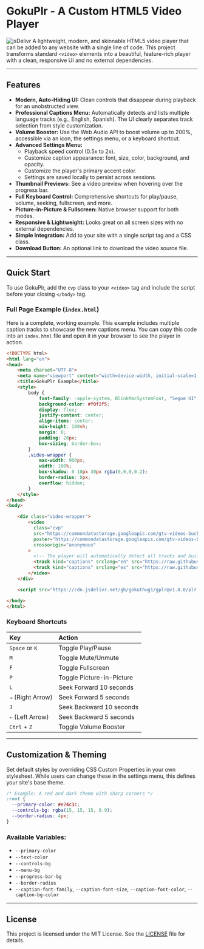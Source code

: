 # GokuPlr - A Custom HTML5 Video Player

![jsDelivr](https://data.jsdelivr.com/v1/package/gh/gokuthug1/gplr/badge?)
A lightweight, modern, and skinnable HTML5 video player that can be added to any website with a single line of code. This project transforms standard `<video>` elements into a beautiful, feature-rich player with a clean, responsive UI and no external dependencies.

---

## Features

- **Modern, Auto-Hiding UI:** Clean controls that disappear during playback for an unobstructed view.
- **Professional Captions Menu:** Automatically detects and lists multiple language tracks (e.g., English, Spanish). The UI clearly separates track selection from style customization.
- **Volume Booster:** Use the Web Audio API to boost volume up to 200%, accessible via an icon, the settings menu, or a keyboard shortcut.
- **Advanced Settings Menu:**
    - Playback speed control (0.5x to 2x).
    - Customize caption appearance: font, size, color, background, and opacity.
    - Customize the player's primary accent color.
    - Settings are saved locally to persist across sessions.
- **Thumbnail Previews:** See a video preview when hovering over the progress bar.
- **Full Keyboard Control:** Comprehensive shortcuts for play/pause, volume, seeking, fullscreen, and more.
- **Picture-in-Picture & Fullscreen:** Native browser support for both modes.
- **Responsive & Lightweight:** Looks great on all screen sizes with no external dependencies.
- **Simple Integration:** Add to your site with a single script tag and a CSS class.
- **Download Button:** An optional link to download the video source file.

---

## Quick Start

To use GokuPlr, add the `cvp` class to your `<video>` tag and include the script before your closing `</body>` tag.

### Full Page Example (`index.html`)

Here is a complete, working example. This example includes multiple caption tracks to showcase the new captions menu. You can copy this code into an `index.html` file and open it in your browser to see the player in action.

```html
<!DOCTYPE html>
<html lang="en">
<head>
    <meta charset="UTF-8">
    <meta name="viewport" content="width=device-width, initial-scale=1.0">
    <title>GokuPlr Example</title>
    <style>
        body {
            font-family: -apple-system, BlinkMacSystemFont, "Segoe UI", Roboto, Helvetica, Arial, sans-serif;
            background-color: #f0f2f5;
            display: flex;
            justify-content: center;
            align-items: center;
            min-height: 100vh;
            margin: 0;
            padding: 20px;
            box-sizing: border-box;
        }
        .video-wrapper {
            max-width: 900px;
            width: 100%;
            box-shadow: 0 10px 30px rgba(0,0,0,0.2);
            border-radius: 8px;
            overflow: hidden;
        }
    </style>
</head>
<body>

    <div class="video-wrapper">
        <video
          class="cvp"
          src="https://commondatastorage.googleapis.com/gtv-videos-bucket/sample/BigBuckBunny.mp4"
          poster="https://commondatastorage.googleapis.com/gtv-videos-bucket/sample/images/BigBuckBunny.jpg"
          crossorigin="anonymous"
        >
          <!-- The player will automatically detect all tracks and build the captions menu -->
          <track kind="captions" srclang="en" src="https://raw.githubusercontent.com/tnb1j/-/refs/heads/main/captions.vtt" label="English" default />
          <track kind="captions" srclang="es" src="https://raw.githubusercontent.com/tnb1j/-/refs/heads/main/captions.vtt" label="Español" />
        </video>
    </div>

    <script src="https://cdn.jsdelivr.net/gh/gokuthug1/gplr@v1.8.0/plr.js" defer></script>

</body>
</html>
```

### Keyboard Shortcuts

| **Key** | **Action** |
| :--- | :--- |
| `Space` or `K` | Toggle Play/Pause |
| `M` | Toggle Mute/Unmute |
| `F` | Toggle Fullscreen |
| `P` | Toggle Picture-in-Picture |
| `L` | Seek Forward 10 seconds |
| `→` (Right Arrow) | Seek Forward 5 seconds |
| `J` | Seek Backward 10 seconds |
| `←` (Left Arrow) | Seek Backward 5 seconds |
| `Ctrl` + `Z` | Toggle Volume Booster |

---

## Customization & Theming

Set default styles by overriding CSS Custom Properties in your own stylesheet. While users can change these in the settings menu, this defines your site's base theme.

```css
/* Example: A red and dark theme with sharp corners */
:root {
  --primary-color: #e74c3c;
  --controls-bg: rgba(15, 15, 15, 0.9);
  --border-radius: 4px;
}
```

### Available Variables:
- `--primary-color`
- `--text-color`
- `--controls-bg`
- `--menu-bg`
- `--progress-bar-bg`
- `--border-radius`
- `--caption-font-family`, `--caption-font-size`, `--caption-font-color`, `--caption-bg-color`

---

## License

This project is licensed under the MIT License. See the [LICENSE](LICENSE) file for details.
